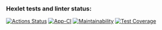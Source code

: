 ### Hexlet tests and linter status:
[![Actions Status](https://github.com/Rustam-Amirov/backend-project-lvl3/workflows/hexlet-check/badge.svg)](https://github.com/Rustam-Amirov/backend-project-lvl3/actions)
[![App-CI](https://github.com/Rustam-Amirov/backend-project-lvl3/workflows/App-CI/badge.svg)](https://github.com/github/docs/actions)
[![Maintainability](https://api.codeclimate.com/v1/badges/40a0ea284c0d1b2f4ac8/maintainability)](https://codeclimate.com/github/Rustam-Amirov/backend-project-lvl3/maintainability)
[![Test Coverage](https://api.codeclimate.com/v1/badges/40a0ea284c0d1b2f4ac8/test_coverage)](https://codeclimate.com/github/Rustam-Amirov/backend-project-lvl3/test_coverage)